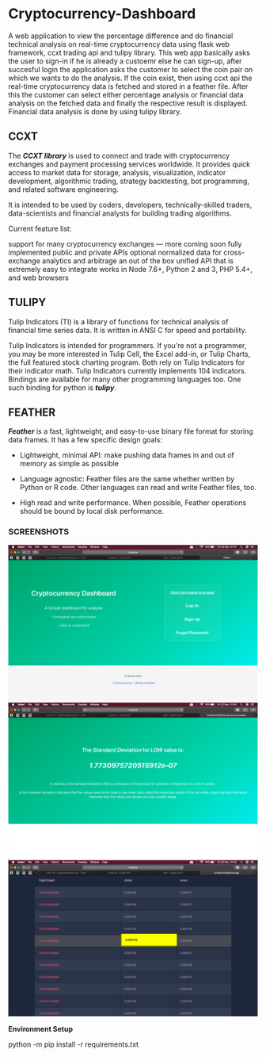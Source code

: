 # Cryptocurrency-Dashboard

  A web application to view the percentage difference and do financial technical analysis on real-time cryptocurrency data using flask web framework, ccxt trading api and tulipy library. 
  This web app basically asks the user to sign-in if he is already a custoemr else he can sign-up, after succesful login the application asks the customer to select the coin pair on which we wants to do the analysis. If the coin exist, then using ccxt api the real-time cryptocurrency data is fetched and stored in a feather file. After this the customer can select either percentage analysis or financial data analysis on the fetched data and finally the respective result is displayed. Financial data analysis is done by using tulipy library.


## CCXT

  The ***CCXT library*** is used to connect and trade with cryptocurrency exchanges and payment processing services worldwide. It provides quick access to market data for storage, analysis, visualization, indicator development, algorithmic trading, strategy backtesting, bot programming, and related software engineering.

  It is intended to be used by coders, developers, technically-skilled traders, data-scientists and financial analysts for building trading algorithms.

  Current feature list:

  support for many cryptocurrency exchanges — more coming soon
  fully implemented public and private APIs
  optional normalized data for cross-exchange analytics and arbitrage
  an out of the box unified API that is extremely easy to integrate
  works in Node 7.6+, Python 2 and 3, PHP 5.4+, and web browsers

## TULIPY

  Tulip Indicators (TI) is a library of functions for technical analysis of financial time series data. It is written in ANSI C for speed and portability.

  Tulip Indicators is intended for programmers. If you're not a programmer, you may be more interested in Tulip Cell, the Excel add-in, or Tulip Charts, the full featured stock charting program. Both rely on Tulip Indicators for their indicator math. Tulip Indicators currently implements 104 indicators. Bindings are available for many other programming languages too. One such binding for python is ***tulipy***.


## FEATHER

  ***Feather*** is a fast, lightweight, and easy-to-use binary file format for storing data frames. It has a few specific design goals:

  * Lightweight, minimal API: make pushing data frames in and out of memory as simple as possible

  * Language agnostic: Feather files are the same whether written by Python or R code. Other languages can read and write Feather files, too.

  * High read and write performance. When possible, Feather operations should be bound by local disk performance.

### SCREENSHOTS

![Screenshot](screenshots/home.png)
![Screenshot](screenshots/financial_analysis_result.png)
![Screenshot](screenshots/percentage_result.png)


**Environment Setup**

python -m pip install -r requirements.txt


